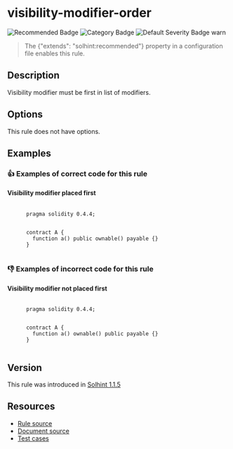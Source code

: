 <!---
This is a dynamically generated file. Do not edit manually.
date:        Sat, 24 Aug 2019 01:45:08 GMT
author:      "Peter Chung <touhonoob@gmail.com>"
--->

# visibility-modifier-order
![Recommended Badge](https://img.shields.io/badge/-Recommended-brightgreen)
![Category Badge](https://img.shields.io/badge/-Style%20Guide%20Rules-informational)
![Default Severity Badge warn](https://img.shields.io/badge/Default%20Severity-warn-yellow)
> The {"extends": "solhint:recommended"} property in a configuration file enables this rule.


## Description
Visibility modifier must be first in list of modifiers.

## Options
This rule does not have options.

## Examples
### 👍 Examples of **correct** code for this rule

#### Visibility modifier placed first

```solidity

      pragma solidity 0.4.4;
        
        
      contract A {
        function a() public ownable() payable {}
      }
    
```

### 👎 Examples of **incorrect** code for this rule

#### Visibility modifier not placed first

```solidity

      pragma solidity 0.4.4;
        
        
      contract A {
        function a() ownable() public payable {}
      }
    
```

## Version
This rule was introduced in [Solhint 1.1.5](https://github.com/protofire/solhint/tree/v1.1.5)

## Resources
- [Rule source](https://github.com/protofire/solhint/tree/master/lib/rules/order/visibility-modifier-order.js)
- [Document source](https://github.com/protofire/solhint/tree/master/docs/rules/order/visibility-modifier-order.md)
- [Test cases](https://github.com/protofire/solhint/tree/master/test/rules/order/visibility-modifier-order.js)
